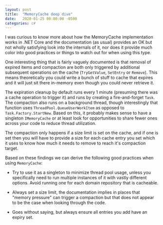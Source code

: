 ```yaml
---
layout: post
title:  "MemoryCache deep dive"
date:   2020-01-25 00:00:00 -0500
categories: c#
---
```


I was curious to know more about how the MemoryCache implementation works in .NET Core and the documentation (as usual) provides an OK but not wholly satisfying look into the internals of it, nor does it provide much color into good practices or things to watch out for when using this type.

One interesting thing that is fairly vaguely documented is that removal of expired items and compaction are both only triggered by additional subsequent operations on the cache (`TryGetValue`, `SetEntry` or `Remove`). This means theoretically you could write a bunch of stuff to cache that expires and it will just sit there in-memory even though you could never retrieve it.

The expiration cleanup by default runs every 1 minute (presuming there was a cache operation to trigger it) and runs by creating a fire-and-forget `Task`. The compaction also runs on a background thread, though interestingly that function uses `ThreadPool.QueueUserWorkItem` as opposed to `Task.Factory.StartNew`. Based on this, it probably makes sense to have a singleton `IMemoryCache` or at least look for opportunities to share fewer ones across your code to reduce  thread utilization.

The compaction only happens if a size limit is set on the cache, and if one is set then you will have to provide a size for each cache entry you set which it uses to know how much it needs to remove to reach it's compaction target.

Based on these findings we can derive the following good practices when using `MemoryCache`:

- Try to use it as a singleton to minimize thread pool usage, unless you specifically need to run multiple instances of it with vastly different options. Avoid running one for each domain repository that is cacheable.

- Always set a size limit, the documentation implies in places that "memory pressure" can trigger a compaction but that does not appear to be the case when looking through the code.

- Goes without saying, but always ensure all entries you add have an expiry set.

